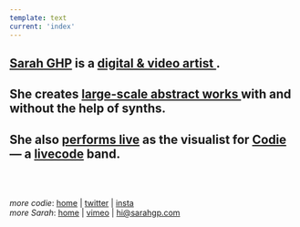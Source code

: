 ```yaml
---
template: text
current: 'index'
---
```


## <a class="relative" href="/about-sarah">Sarah GHP<span id="bio"></span></a> is a <a class="relative" href="/about-art">digital & video artist <span id="statement"></span></a>. 

## She creates <a class="relative" href="/works">large-scale abstract works <span id="selected"></span></a> with and without the help of synths. 

## She also <a class="relative" href="/codie-live">performs live<span id="performances"></span></a> as the visualist for  <a class="relative" href="/about-codie">Codie<span id="about-codie"></span></a> — a <a class="relative" href="/about-livecode">livecode<span id="livecode"></span></a> band.

<br />
<br />

*more codie*: [home](https://codie.live/) | [twitter](https://twitter.com/hi_codie) | [insta](https://instagram.com/hi_codie/)  
*more Sarah*: [home](http://sarahghp.com/) | [vimeo](https://vimeo.com/hicodie) | hi@sarahgp.com
